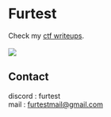# Furtest

Check my <a href="https://ctf.furtest.fr/">ctf writeups</a>.
<br><br>
<img align="center" src="https://github-readme-stats.vercel.app/api/top-langs/?username=furtest&title_color=9745f5&text_color=fff&icon_color=2bbc8a&bg_color=000" />

## Contact 

discord : furtest  
mail : <a href="mailto:furtestmail@gmail.com">furtestmail@gmail.com</a>
